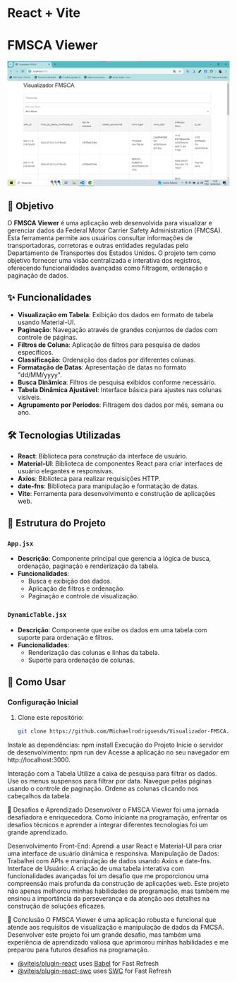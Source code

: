 # React + Vite

# FMSCA Viewer

![Tela do Projeto](telaDoProjeto.png)

## 🎯 Objetivo

O **FMSCA Viewer** é uma aplicação web desenvolvida para visualizar e gerenciar dados da Federal Motor Carrier Safety Administration (FMCSA). Esta ferramenta permite aos usuários consultar informações de transportadoras, corretoras e outras entidades reguladas pelo Departamento de Transportes dos Estados Unidos. O projeto tem como objetivo fornecer uma visão centralizada e interativa dos registros, oferecendo funcionalidades avançadas como filtragem, ordenação e paginação de dados.

## ✨ Funcionalidades

- **Visualização em Tabela**: Exibição dos dados em formato de tabela usando Material-UI.
- **Paginação**: Navegação através de grandes conjuntos de dados com controle de páginas.
- **Filtros de Coluna**: Aplicação de filtros para pesquisa de dados específicos.
- **Classificação**: Ordenação dos dados por diferentes colunas.
- **Formatação de Datas**: Apresentação de datas no formato "dd/MM/yyyy".
- **Busca Dinâmica**: Filtros de pesquisa exibidos conforme necessário.
- **Tabela Dinâmica Ajustável**: Interface básica para ajustes nas colunas visíveis.
- **Agrupamento por Períodos**: Filtragem dos dados por mês, semana ou ano.

## 🛠️ Tecnologias Utilizadas

- **React**: Biblioteca para construção da interface de usuário.
- **Material-UI**: Biblioteca de componentes React para criar interfaces de usuário elegantes e responsivas.
- **Axios**: Biblioteca para realizar requisições HTTP.
- **date-fns**: Biblioteca para manipulação e formatação de datas.
- **Vite**: Ferramenta para desenvolvimento e construção de aplicações web.

## 📁 Estrutura do Projeto

### `App.jsx`

- **Descrição**: Componente principal que gerencia a lógica de busca, ordenação, paginação e renderização da tabela.
- **Funcionalidades**:
  - Busca e exibição dos dados.
  - Aplicação de filtros e ordenação.
  - Paginação e controle de visualização.

### `DynamicTable.jsx`

- **Descrição**: Componente que exibe os dados em uma tabela com suporte para ordenação e filtros.
- **Funcionalidades**:
  - Renderização das colunas e linhas da tabela.
  - Suporte para ordenação de colunas.

## 🚀 Como Usar

### Configuração Inicial

1. Clone este repositório:
   ```bash
   git clone https://github.com/Michaelrodriguesds/Visualizador-FMSCA.git
Instale as dependências:
npm install
Execução do Projeto
Inicie o servidor de desenvolvimento:
npm run dev
Acesse a aplicação no seu navegador em http://localhost:3000.

Interação com a Tabela
Utilize a caixa de pesquisa para filtrar os dados.
Use os menus suspensos para filtrar por data.
Navegue pelas páginas usando o controle de paginação.
Ordene as colunas clicando nos cabeçalhos da tabela.

🌟 Desafios e Aprendizado
Desenvolver o FMSCA Viewer foi uma jornada desafiadora e enriquecedora. Como iniciante na programação, enfrentar os desafios técnicos e aprender a integrar diferentes tecnologias foi um grande aprendizado.

Desenvolvimento Front-End: Aprendi a usar React e Material-UI para criar uma interface de usuário dinâmica e responsiva.
Manipulação de Dados: Trabalhei com APIs e manipulação de dados usando Axios e date-fns.
Interface de Usuário: A criação de uma tabela interativa com funcionalidades avançadas foi um desafio que me proporcionou uma compreensão mais profunda da construção de aplicações web.
Este projeto não apenas melhorou minhas habilidades de programação, mas também me ensinou a importância da perseverança e da atenção aos detalhes na construção de soluções eficazes.

🏁 Conclusão
O FMSCA Viewer é uma aplicação robusta e funcional que atende aos requisitos de visualização e manipulação de dados da FMCSA. Desenvolver este projeto foi um grande desafio, mas também uma experiência de aprendizado valiosa que aprimorou minhas habilidades e me preparou para futuros desafios na programação.



- [@vitejs/plugin-react](https://github.com/vitejs/vite-plugin-react/blob/main/packages/plugin-react/README.md) uses [Babel](https://babeljs.io/) for Fast Refresh
- [@vitejs/plugin-react-swc](https://github.com/vitejs/vite-plugin-react-swc) uses [SWC](https://swc.rs/) for Fast Refresh
